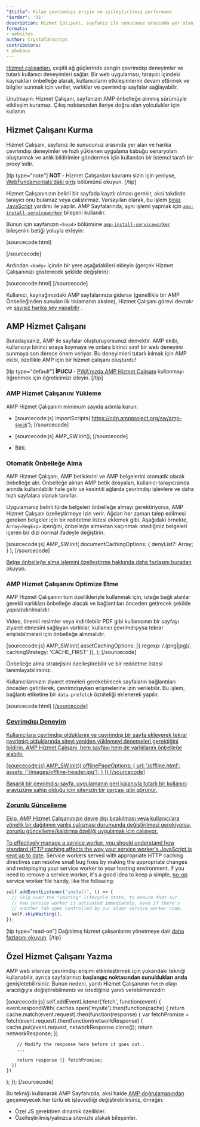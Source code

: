 ```yaml
---
"$title": Kolay çevrimdışı erişim ve iyileştirilmiş performans
"$order": '11'
description: Hizmet Çalışanı, sayfanız ile sunucunuz arasında yer alan ve harika çevrimdışı deneyimler ve hızlı yüklenen uygulama kabuğu senaryoları oluşturmak ve anlık bildirimler göndermek için kullanılan...
formats:
- websites
author: CrystalOnScript
contributors:
- pbakaus
---
```


[Hizmet çalışanları](https://developer.mozilla.org/en-US/docs/Web/API/Service_Worker_API), çeşitli ağ güçlerinde zengin çevrimdışı deneyimler ve tutarlı kullanıcı deneyimleri sağlar. Bir web uygulaması, tarayıcı içindeki kaynakları önbelleğe alarak, kullanıcıların etkileşimlerini devam ettirmek ve bilgiler sunmak için veriler, varlıklar ve çevrimdışı sayfalar sağlayabilir.

Unutmayın: Hizmet Çalışanı, sayfanızın AMP önbelleğe alınmış sürümüyle etkileşim kuramaz. Çıkış noktanızdan ileriye doğru olan yolculuklar için kullanın.

## Hizmet Çalışanı Kurma

Hizmet Çalışanı, sayfanız ile sunucunuz arasında yer alan ve harika çevrimdışı deneyimler ve hızlı yüklenen uygulama kabuğu senaryoları oluşturmak ve anlık bildirimler göndermek için kullanılan bir istemci tarafı bir proxy'sidir.

[tip type="note"] **NOT -** Hizmet Çalışanları kavramı sizin için yeniyse, [WebFundamentals'daki giriş](https://developers.google.com/web/fundamentals/getting-started/primers/service-workers) bölümünü okuyun. [/tip]

Hizmet Çalışanınızın belirli bir sayfada kayıtlı olması gerekir, aksi takdirde tarayıcı onu bulamaz veya çalıştırmaz. Varsayılan olarak, bu işlem [biraz JavaScript](https://developers.google.com/web/fundamentals/instant-and-offline/service-worker/registration) yardımı ile yapılır. AMP Sayfalarında, aynı işlemi yapmak için [`amp-install-serviceworker`](../../../documentation/components/reference/amp-install-serviceworker.md) bileşeni kullanılır.

Bunun için sayfanızın `<head>` bölümüne [`amp-install-serviceworker`](../../../documentation/components/reference/amp-install-serviceworker.md) bileşenini betiği yoluyla ekleyin:

[sourcecode:html]

<script async custom-element="amp-install-serviceworker"
  src="https://cdn.ampproject.org/v0/amp-install-serviceworker-0.1.js"></script>

[/sourcecode]

Ardından `<body>` içinde bir yere aşağıdakileri ekleyin (gerçek Hizmet Çalışanınızı gösterecek şekilde değiştirin):

[sourcecode:html]
<amp-install-serviceworker
      src="https://www.your-domain.com/serviceworker.js"
      layout="nodisplay">
</amp-install-serviceworker>
[/sourcecode]

Kullanıcı, kaynağınızdaki AMP sayfalarınıza giderse (genellikle bir AMP Önbelleğinden sunulan ilk tıklamanın aksine), Hizmet Çalışanı görevi devralır ve [sayısız harika şey yapabilir](https://developers.google.com/web/fundamentals/instant-and-offline/offline-ux) .

## AMP Hizmet Çalışanı

Buradaysanız, AMP ile sayfalar oluşturuyorsunuz demektir. AMP ekibi, kullanıcıyı birinci sıraya koymaya ve onlara birinci sınıf bir web deneyimi sunmaya son derece önem veriyor. Bu deneyimleri tutarlı kılmak için AMP ekibi, özellikle AMP için bir hizmet çalışanı oluşturdu!

[tip type="default"] **İPUCU -** [PWA'nızda AMP Hizmet Çalışanı](/content/amp-dev/documentation/guides-and-tutorials/optimize-measure/amp_to_pwa.md) kullanmayı öğrenmek için öğreticimizi izleyin. [/tip]

### AMP Hizmet Çalışanını Yükleme

AMP Hizmet Çalışanını minimum sayıda adımla kurun:

- [sourcecode:js]  importScripts('https://cdn.ampproject.org/sw/amp-sw.js');  [/sourcecode]

- [sourcecode:js]
      AMP_SW.init();
      [/sourcecode]

- Bitti.

### Otomatik Önbelleğe Alma

AMP Hizmet Çalışanı, AMP betiklerini ve AMP belgelerini otomatik olarak önbelleğe alır. Önbelleğe alınan AMP betik dosyaları, kullanıcı tarayıcısında anında kullanılabilir hale gelir ve kesintili ağlarda çevrimdışı işlevlere ve daha hızlı sayfalara olanak tanırlar.

Uygulamanız belirli türde belgeleri önbelleğe almayı gerektiriyorsa, AMP Hizmet Çalışanı özelleştirmeye izin verir. Ağdan her zaman talep edilmesi gereken belgeler için bir reddetme listesi eklemek gibi. Aşağıdaki örnekte, `Array<RegExp>` içeriğini, önbelleğe almaktan kaçınmak istediğiniz belgeleri içeren bir dizi normal ifadeyle değiştirin.

[sourcecode:js]
AMP_SW.init(
documentCachingOptions: {
denyList?: Array<RegExp>;
}
);
[/sourcecode]

[Belge önbelleğe alma işlemini özelleştirme hakkında daha fazlasını buradan](https://github.com/ampproject/amp-sw/tree/master/src/modules/document-caching) okuyun.

### AMP Hizmet Çalışanını Optimize Etme

AMP Hizmet Çalışanını tüm özellikleriyle kullanmak için, isteğe bağlı alanlar gerekli varlıkları önbelleğe alacak ve bağlantıları önceden getirecek şekilde yapılandırılmalıdır.

Video, önemli resimler veya indirilebilir PDF gibi kullanıcının bir sayfayı ziyaret etmesini sağlayan varlıklar, kullanıcı çevrimdışıysa tekrar erişilebilmeleri için önbelleğe alınmalıdır.

[sourcecode:js]
AMP_SW.init(
assetCachingOptions: [{
regexp: /\.(png|jpg)/,
cachingStrategy: 'CACHE_FIRST'
}],
);
[/sourcecode]

Önbelleğe alma stratejisini özelleştirebilir ve bir reddetme listesi tanımlayabilirsiniz.

Kullanıcılarınızın ziyaret etmeleri gerekebilecek sayfaların bağlantıları önceden getirilerek, çevrimdışıyken erişmelerine izin verilebilir. Bu işlem, bağlantı etiketine bir `data-prefetch` özniteliği eklenerek yapılır.

[sourcecode:html]
<a href='....' data-rel='prefetch' />
[/sourcecode]

### Çevrimdışı Deneyim

Kullanıcılara çevrimdışı olduklarını ve çevrimdışı bir sayfa ekleyerek tekrar çevrimiçi olduklarında siteyi yeniden yüklemeyi denemeleri gerektiğini bildirin. AMP Hizmet Çalışanı, hem sayfayı hem de varlıklarını önbelleğe alabilir.

[sourcecode:js] AMP_SW.init({ offlinePageOptions: { url: '/offline.html'; assets: ['/images/offline-header.jpg']; } }) [/sourcecode]

Başarılı bir çevrimdışı sayfa, uygulamanın geri kalanıyla tutarlı bir kullanıcı arayüzüne sahip olduğu için sitenizin bir parçası gibi görünür.

### Zorunlu Güncelleme

Ekip, AMP Hizmet Çalışanınızın devre dışı bırakılması veya kullanıcılara yönelik bir dağıtımın yanlış çalışması durumunda değiştirilmesi gerekiyorsa, zorunlu güncelleme/kaldırma özelliği uygulamak için çalışıyor.

To effectively manage a service worker, you should understand how [standard HTTP caching affects the way your service worker's JavaScript is kept up to date](https://developers.google.com/web/updates/2018/06/fresher-sw). Service workers served with appropriate HTTP caching directives can resolve small bug fixes by making the appropriate changes and redeploying your service worker to your hosting environment. If you need to remove a service worker, it's a good idea to keep a simple, [no-op](https://en.wikipedia.org/wiki/NOP) service worker file handy, like the following:

```js
self.addEventListener('install', () => {
  // Skip over the "waiting" lifecycle state, to ensure that our
  // new service worker is activated immediately, even if there's
  // another tab open controlled by our older service worker code.
  self.skipWaiting();
});
```

[tip type="read-on"] Dağıtılmış hizmet çalışanlarını yönetmeye dair [daha fazlasını okuyun](https://stackoverflow.com/questions/33986976/how-can-i-remove-a-buggy-service-worker-or-implement-a-kill-switch/38980776#38980776). [/tip]

## Özel Hizmet Çalışanı Yazma

AMP web sitenize çevrimdışı erişimi etkinleştirmek için yukarıdaki tekniği kullanabilir, ayrıca sayfalarınızı **başlangıç noktasından sunuldukları anda** genişletebilirsiniz. Bunun nedeni, yanıtı Hizmet Çalışanının `fetch` olayı aracılığıyla değiştirebilmeniz ve istediğiniz yanıtı verebilmenizdir:

[sourcecode:js]
self.addEventListener('fetch', function(event) {
event.respondWith(
caches.open('mysite').then(function(cache) {
return cache.match(event.request).then(function(response) {
var fetchPromise = fetch(event.request).then(function(networkResponse) {
cache.put(event.request, networkResponse.clone());
return networkResponse;
})

        // Modify the response here before it goes out..
        ...

        return response || fetchPromise;
      })
    })

);
});
[/sourcecode]

Bu tekniği kullanarak AMP Sayfanızda, aksi halde [AMP doğrulamasından](../../../documentation/guides-and-tutorials/learn/validation-workflow/validate_amp.md) geçemeyecek her türlü ek işlevselliği değiştirebilirsiniz, örneğin:

- Özel JS gerektiren dinamik özellikler.
- Özelleştirilmiş/yalnızca sitenizle alakalı bileşenler.
